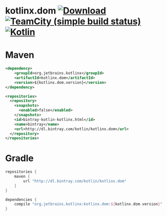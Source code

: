 # kotlinx.dom [ ![Download](https://api.bintray.com/packages/kotlin/kotlinx.dom/kotlinx.dom/images/download.svg) ](https://bintray.com/kotlin/kotlinx.dom/kotlinx.dom/_latestVersion) [![TeamCity (simple build status)](https://img.shields.io/teamcity/http/teamcity.jetbrains.com/s/KotlinTools_KotlinxDom_Build.svg)](https://teamcity.jetbrains.com/viewType.html?buildTypeId=KotlinTools_KotlinxDom_Build&branch_Kotlin_KotlinX=%3Cdefault%3E&tab=buildTypeStatusDiv&guest=1) [ ![Kotlin](https://img.shields.io/badge/Kotlin-1.0.0--beta--2422-blue.svg) ](https://kotlinlang.org/)

# Maven 

```xml
<dependency>
    <groupId>org.jetbrains.kotlinx</groupId>
    <artifactId>kotlinx.dom</artifactId>
    <version>${kotlinx.dom.version}</version>
</dependency>

<repositories>
  <repository>
    <snapshots>
      <enabled>false</enabled>
    </snapshots>
    <id>bintray-kotlin-kotlinx.html</id>
    <name>bintray</name>
    <url>http://dl.bintray.com/kotlin/kotlinx.dom</url>
  </repository>
</repositories>
```

# Gradle

```groovy
repositories {
    maven {
        url "http://dl.bintray.com/kotlin/kotlinx.dom" 
    }
}

dependencies {
    compile "org.jetbrains.kotlinx:kotlinx.dom:${kotlinx.dom.version}"
}
```
